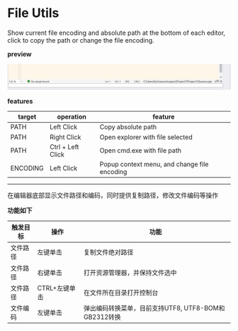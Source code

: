 # File Utils

Show current file encoding and absolute path at the bottom of each editor, click to copy the path or change the file encoding.



**preview**

![preview](preview.png)





**features**

| target   | operation         | feature                                      |
| -------- | ----------------- | -------------------------------------------- |
| PATH     | Left Click        | Copy absolute path                           |
| PATH     | Right Click       | Open explorer with file selected             |
| PATH     | Ctrl + Left Click | Open cmd.exe with file path                  |
| ENCODING | Left Click        | Popup context menu, and change file encoding |









------

在编辑器底部显示文件路径和编码，同时提供复制路径，修改文件编码等操作

**功能如下**

| 触发目标 | 操作          | 功能                                                 |
| -------- | ------------- | ---------------------------------------------------- |
| 文件路径 | 左键单击      | 复制文件绝对路径                                     |
| 文件路径 | 右键单击      | 打开资源管理器，并保持文件选中                       |
| 文件路径 | CTRL+左键单击 | 在文件所在目录打开控制台                             |
| 文件编码 | 左键单击      | 弹出编码转换菜单，目前支持UTF8, UTF8-BOM和GB2312转换 |
